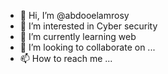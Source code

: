 - 👋 Hi, I’m @abdooelamrosy
- 👀 I’m interested in Cyber security
- 🌱 I’m currently learning web
- 💞️ I’m looking to collaborate on ...
- 📫 How to reach me ...

<!---
abdooelamrosy/abdooelamrosy is a ✨ special ✨ repository because its `README.md` (this file) appears on your GitHub profile.
You can click the Preview link to take a look at your changes.
--->

